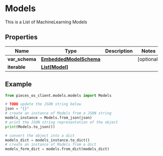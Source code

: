 # Models

This is a List of MachineLearning Models

## Properties

Name | Type | Description | Notes
------------ | ------------- | ------------- | -------------
**var_schema** | [**EmbeddedModelSchema**](EmbeddedModelSchema) |  | [optional] 
**iterable** | [**List[Model]**](Model) |  | 

## Example

```python
from pieces_os_client.models.models import Models

# TODO update the JSON string below
json = "{}"
# create an instance of Models from a JSON string
models_instance = Models.from_json(json)
# print the JSON string representation of the object
print(Models.to_json())

# convert the object into a dict
models_dict = models_instance.to_dict()
# create an instance of Models from a dict
models_form_dict = models.from_dict(models_dict)
```



